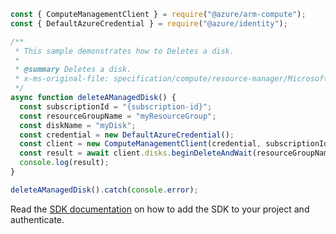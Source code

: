 ```javascript
const { ComputeManagementClient } = require("@azure/arm-compute");
const { DefaultAzureCredential } = require("@azure/identity");

/**
 * This sample demonstrates how to Deletes a disk.
 *
 * @summary Deletes a disk.
 * x-ms-original-file: specification/compute/resource-manager/Microsoft.Compute/stable/2021-12-01/examples/DeleteAManagedDisk.json
 */
async function deleteAManagedDisk() {
  const subscriptionId = "{subscription-id}";
  const resourceGroupName = "myResourceGroup";
  const diskName = "myDisk";
  const credential = new DefaultAzureCredential();
  const client = new ComputeManagementClient(credential, subscriptionId);
  const result = await client.disks.beginDeleteAndWait(resourceGroupName, diskName);
  console.log(result);
}

deleteAManagedDisk().catch(console.error);
```

Read the [SDK documentation](https://github.com/Azure/azure-sdk-for-js/blob/%40azure%2Farm-compute_18.0.0/sdk/compute/arm-compute/README.md) on how to add the SDK to your project and authenticate.
